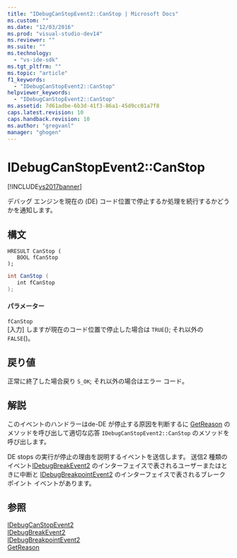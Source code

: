 ```yaml
---
title: "IDebugCanStopEvent2::CanStop | Microsoft Docs"
ms.custom: ""
ms.date: "12/03/2016"
ms.prod: "visual-studio-dev14"
ms.reviewer: ""
ms.suite: ""
ms.technology: 
  - "vs-ide-sdk"
ms.tgt_pltfrm: ""
ms.topic: "article"
f1_keywords: 
  - "IDebugCanStopEvent2::CanStop"
helpviewer_keywords: 
  - "IDebugCanStopEvent2::CanStop"
ms.assetid: 7d61adbe-6b3d-41f3-86a1-45d9cc01a7f8
caps.latest.revision: 10
caps.handback.revision: 10
ms.author: "gregvanl"
manager: "ghogen"
---
```

# IDebugCanStopEvent2::CanStop
[!INCLUDE[vs2017banner](../../../code-quality/includes/vs2017banner.md)]

デバッグ エンジンを現在の \(DE\) コード位置で停止するか処理を続行するかどうかを通知します。  
  
## 構文  
  
```cpp#  
HRESULT CanStop (   
   BOOL fCanStop  
);  
```  
  
```c#  
int CanStop (   
   int fCanStop  
);  
```  
  
#### パラメーター  
 `fCanStop`  
 \[入力\] しますが現在のコード位置で停止した場合は `TRUE`\(\); それ以外の `FALSE`\(\)。  
  
## 戻り値  
 正常に終了した場合戻り `S_OK`; それ以外の場合はエラー コード。  
  
## 解説  
 このイベントのハンドラーはde\-DE が停止する原因を判断するに [GetReason](../Topic/IDebugCanStopEvent2::GetReason.md) のメソッドを呼び出して適切な応答 `IDebugCanStopEvent2::CanStop` のメソッドを呼び出します。  
  
 DE stops の実行が停止の理由を説明するイベントを送信します。  送信2 種類のイベント[IDebugBreakEvent2](../../../extensibility/debugger/reference/idebugbreakevent2.md) のインターフェイスで表されるユーザーまたはときに中断と [IDebugBreakpointEvent2](../../../extensibility/debugger/reference/idebugbreakpointevent2.md) のインターフェイスで表されるブレークポイント イベントがあります。  
  
## 参照  
 [IDebugCanStopEvent2](../../../extensibility/debugger/reference/idebugcanstopevent2.md)   
 [IDebugBreakEvent2](../../../extensibility/debugger/reference/idebugbreakevent2.md)   
 [IDebugBreakpointEvent2](../../../extensibility/debugger/reference/idebugbreakpointevent2.md)   
 [GetReason](../Topic/IDebugCanStopEvent2::GetReason.md)